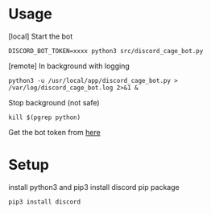 # Usage

[local] Start the bot
```shell
DISCORD_BOT_TOKEN=xxxx python3 src/discord_cage_bot.py
```

[remote] In background with logging
```shell
python3 -u /usr/local/app/discord_cage_bot.py > /var/log/discord_cage_bot.log 2>&1 &
```

Stop background (not safe)
```shell
kill $(pgrep python)
```

Get the bot token from [here](https://discord.com/developers/applications)

# Setup
install python3 and pip3
install discord pip package
```shell
pip3 install discord
```
